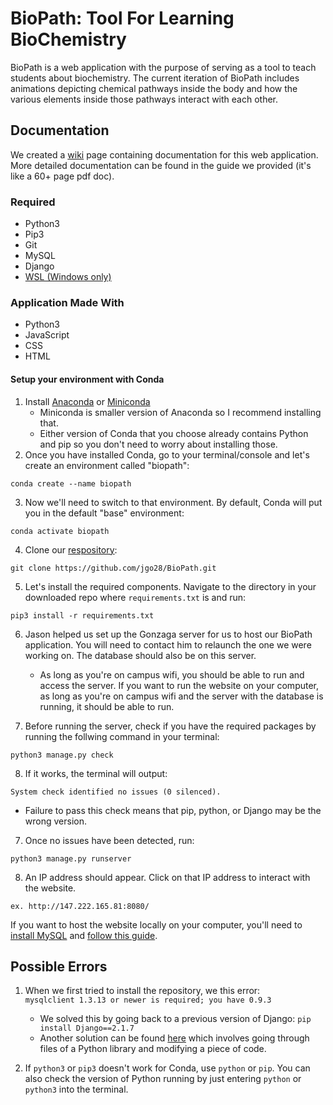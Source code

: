# BioPath: Tool For Learning BioChemistry

BioPath is a web application with the purpose of serving as a tool to teach students about biochemistry. The current iteration of BioPath includes animations depicting chemical pathways inside the body and how the various elements inside those pathways interact with each other.

## Documentation

We created a [wiki](https://github.com/zmckee2/BioPath_SeniorDesign/wiki) page containing documentation for this web application.
More detailed documentation can be found in the guide we provided (it's like a 60+ page pdf doc).

### Required

* Python3
* Pip3
* Git
* MySQL
* Django
* [WSL (Windows only)](https://docs.microsoft.com/en-us/windows/wsl/install-win10)

### Application Made With

* Python3
* JavaScript
* CSS
* HTML

#### Setup your environment with Conda

1. Install [Anaconda](https://www.anaconda.com/) or [Miniconda](https://docs.conda.io/en/latest/miniconda.html)
    * Miniconda is smaller version of Anaconda so I recommend installing that.
    * Either version of Conda that you choose already contains Python and pip so you don't need to worry about installing those.
2. Once you have installed Conda, go to your terminal/console and let's create an environment called "biopath":
```
conda create --name biopath
```

3. Now we'll need to switch to that environment. By default, Conda will put you in the default "base" environment:
```
conda activate biopath
```

4. Clone our [respository](https://github.com/jgo28/BioPath.git):
```
git clone https://github.com/jgo28/BioPath.git
```

5. Let's install the required components. Navigate to the directory in your downloaded repo where `requirements.txt` is and run:
```
pip3 install -r requirements.txt
```

6. Jason helped us set up the Gonzaga server for us to host our BioPath application. You will need to contact him to relaunch the one we were working on. The database should also be on this server. 

    * As long as you're on campus wifi, you should be able to run and access the server. If you want to run the website on your computer, as long as you're on campus wifi and the server with the database is running, it should be able to run.

7. Before running the server, check if you have the required packages by running the follwing command in your terminal:
```
python3 manage.py check
```

8. If it works, the terminal will output:
 ```
 System check identified no issues (0 silenced).
 ```

* Failure to pass this check means that pip, python, or Django may be the wrong version.

7. Once no issues have been detected, run:
```
python3 manage.py runserver
```

8. An IP address should appear. Click on that IP address to interact with the website.
```
ex. http://147.222.165.81:8080/
```

If you want to host the website locally on your computer, you'll need to [install MySQL](https://github.com/zmckee2/BioPath_SeniorDesign/wiki/Installing-MySQL) and [follow this guide](https://github.com/zmckee2/BioPath_SeniorDesign/wiki/Creating-a-backup-and-recovering-the-database#copying-the-database-locally).

## Possible Errors

1. When we first tried to install the repository, we this error:  
    `mysqlclient 1.3.13 or newer is required; you have 0.9.3`   
     
    * We solved this by going back to a previous version of Django:  `pip install Django==2.1.7`
    * Another solution can be found [here](https://stackoverflow.com/questions/55657752/django-installing-mysqlclient-error-mysqlclient-1-3-13-or-newer-is-required) which involves going through files of a Python library and modifying a piece of code.

2. If `python3` or `pip3` doesn't work for Conda, use `python` or `pip`. You can also check the version of Python running by just entering `python` or `python3` into the terminal.
